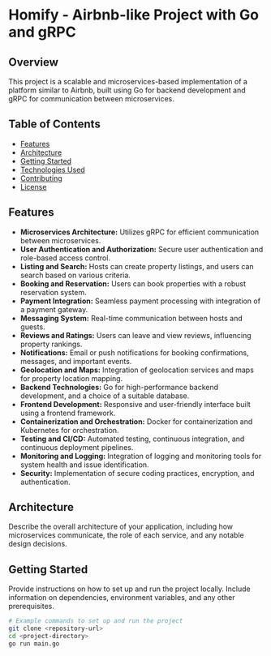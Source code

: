 # Homify - Airbnb-like Project with Go and gRPC

## Overview

This project is a scalable and microservices-based implementation of a platform similar to Airbnb, built using Go for backend development and gRPC for communication between microservices.

## Table of Contents

- [Features](#features)
- [Architecture](#architecture)
- [Getting Started](#getting-started)
- [Technologies Used](#technologies-used)
- [Contributing](#contributing)
- [License](#license)

## Features

- **Microservices Architecture:** Utilizes gRPC for efficient communication between microservices.
- **User Authentication and Authorization:** Secure user authentication and role-based access control.
- **Listing and Search:** Hosts can create property listings, and users can search based on various criteria.
- **Booking and Reservation:** Users can book properties with a robust reservation system.
- **Payment Integration:** Seamless payment processing with integration of a payment gateway.
- **Messaging System:** Real-time communication between hosts and guests.
- **Reviews and Ratings:** Users can leave and view reviews, influencing property rankings.
- **Notifications:** Email or push notifications for booking confirmations, messages, and important events.
- **Geolocation and Maps:** Integration of geolocation services and maps for property location mapping.
- **Backend Technologies:** Go for high-performance backend development, and a choice of a suitable database.
- **Frontend Development:** Responsive and user-friendly interface built using a frontend framework.
- **Containerization and Orchestration:** Docker for containerization and Kubernetes for orchestration.
- **Testing and CI/CD:** Automated testing, continuous integration, and continuous deployment pipelines.
- **Monitoring and Logging:** Integration of logging and monitoring tools for system health and issue identification.
- **Security:** Implementation of secure coding practices, encryption, and authentication.

## Architecture

Describe the overall architecture of your application, including how microservices communicate, the role of each service, and any notable design decisions.

## Getting Started

Provide instructions on how to set up and run the project locally. Include information on dependencies, environment variables, and any other prerequisites.

```bash
# Example commands to set up and run the project
git clone <repository-url>
cd <project-directory>
go run main.go
